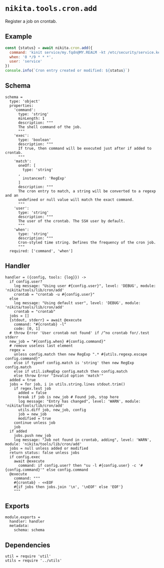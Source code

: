 
# `nikita.tools.cron.add`

Register a job on crontab.

## Example

```js
const {status} = await nikita.cron.add({
  command: 'kinit service/my.fqdn@MY.REALM -kt /etc/security/service.keytab',
  when: '0 */9 * * *',
  user: 'service'
})
console.info(`Cron entry created or modified: ${status}`)
```

## Schema

    schema =
      type: 'object'
      properties:
        'command':
          type: 'string'
          minLength: 1
          description: """
          The shell command of the job.
          """
        'exec':
          type: 'boolean'
          description: """
          If true, then command will be executed just after if added to crontab.
          """
        'match':
          oneOf: [
            type: 'string'
          ,
            instanceof: 'RegExp'
          ]
          description: """
          The cron entry to match, a string will be converted to a regexp and an
          undefined or null value will match the exact command.
          """
        'user':
          type: 'string'
          description: """
          The user of the crontab. The SSH user by default.
          """
        'when':
          type: 'string'
          description: """
          Cron-styled time string. Defines the frequency of the cron job.
          """
      required: ['command', 'when']

## Handler

    handler = ({config, tools: {log}}) ->
      if config.user?
        log message: "Using user #{config.user}", level: 'DEBUG', module: 'nikita/tools/lib/cron/add'
        crontab = "crontab -u #{config.user}"
      else
        log message: "Using default user", level: 'DEBUG', module: 'nikita/tools/lib/cron/add'
        crontab = "crontab"
      jobs = []
      {stdout, stderr} = await @execute
        command: "#{crontab} -l"
        code: [0, 1]
      # throw Error 'User crontab not found' if /^no crontab for/.test stderr
      new_job = "#{config.when} #{config.command}"
      # remove useless last element
      regex =
        unless config.match then new RegExp ".* #{utils.regexp.escape config.command}"
        else if typeof config.match is 'string' then new RegExp config.match
        else if util.isRegExp config.match then config.match
        else throw Error "Invalid option 'match'"
      added = true
      jobs = for job, i in utils.string.lines stdout.trim()
        if regex.test job
          added = false
          break if job is new_job # Found job, stop here
          log message: "Entry has changed", level: 'WARN', module: 'nikita/tools/lib/cron/add'
          utils.diff job, new_job, config
          job = new_job
          modified = true
        continue unless job
        job
      if added
        jobs.push new_job
        log message: "Job not found in crontab, adding", level: 'WARN', module: 'nikita/tools/lib/cron/add'
      jobs = null unless added or modified
      return status: false unless jobs
      if config.exec
        await @execute
          command: if config.user? then "su -l #{config.user} -c '#{config.command}'" else config.command
      @execute
        command: """
        #{crontab} - <<EOF
        #{if jobs then jobs.join '\n', '\nEOF' else 'EOF'}
        """

## Exports

    module.exports =
      handler: handler
      metadata:
        schema: schema

## Dependencies

    util = require 'util'
    utils = require '../utils'
